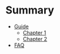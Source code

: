 # Summary

- [Guide](./guide.md)
    - [Chapter 1](./guide/chapter_1.md)
    - [Chapter 2](./guide/chapter_2.md)
- [FAQ](./FAQ.md)
